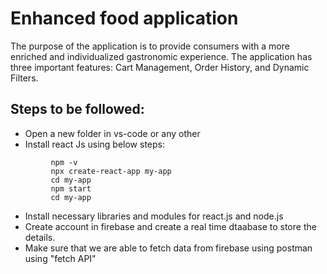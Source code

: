 # Enhanced food application
The purpose of the application is to provide consumers with a more enriched and individualized gastronomic experience. The application has three important features: Cart Management, Order History, and Dynamic Filters.

## Steps to be followed:
- Open a new folder in vs-code or any other 
- Install react Js using below steps:
```
         npm -v
         npx create-react-app my-app
         cd my-app
         npm start
         cd my-app
  ```
- Install necessary libraries and modules for react.js and node.js
- Create account in firebase and create a real time dtaabase to store the details.
- Make sure that we are able to fetch data from firebase using postman using "fetch API"
